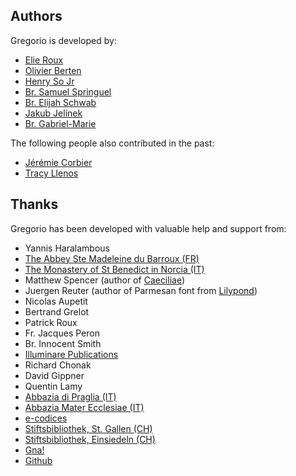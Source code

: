 ## Authors

Gregorio is developed by:

 * [Elie Roux](mailto:elie.roux@telecom-bretagne.eu)
 * [Olivier Berten](mailto:olivier.berten@gmail.com)
 * [Henry So Jr](mailto:henryso@panix.com)
 * [Br. Samuel Springuel](mailto:rpspringuel@gmail.com)
 * [Br. Elijah Schwab](mailto:elijahschwab@gmail.com)
 * [Jakub Jelínek](mailto:jakub@redhat.com)
 * [Br. Gabriel-Marie](mailto:brgabriel@sspx.com)

The following people also contributed in the past:

 * [Jérémie Corbier](mailto:jeremie.corbier@telecom-bretagne.eu)
 * [Tracy Llenos](mailto:tllenos@gmail.com)

## Thanks

Gregorio has been developed with valuable help and support from:

 * Yannis Haralambous
 * [The Abbey Ste Madeleine du Barroux (FR)](http://www.barroux.org/)
 * [The Monastery of St Benedict in Norcia (IT)](http://osbnorcia.org/)
 * Matthew Spencer (author of [Caeciliae](http://marello.org/caeciliae/))
 * Juergen Reuter (author of Parmesan font from [Lilypond](http://www.lilypond.org/index.html))
 * Nicolas Aupetit
 * Bertrand Grelot
 * Patrick Roux
 * Fr. Jacques Peron
 * Br. Innocent Smith
 * [Illuminare Publications](https://www.illuminarepublications.com/)
 * Richard Chonak
 * David Gippner
 * Quentin Lamy
 * [Abbazia di Praglia (IT)](http://www.praglia.it)
 * [Abbazia Mater Ecclesiae (IT)](http://it.wikipedia.org/wiki/Abbazia_Mater_Ecclesiae)
 * [e-codices](http://www.e-codices.unifr.ch)
 * [Stiftsbibliothek, St. Gallen (CH)](http://www.stibi.ch/)
 * [Stiftsbibliothek, Einsiedeln (CH)](http://kloster-einsiedeln.ch/)
 * [Gna!](http://gna.org)
 * [Github](https://github.com/)
